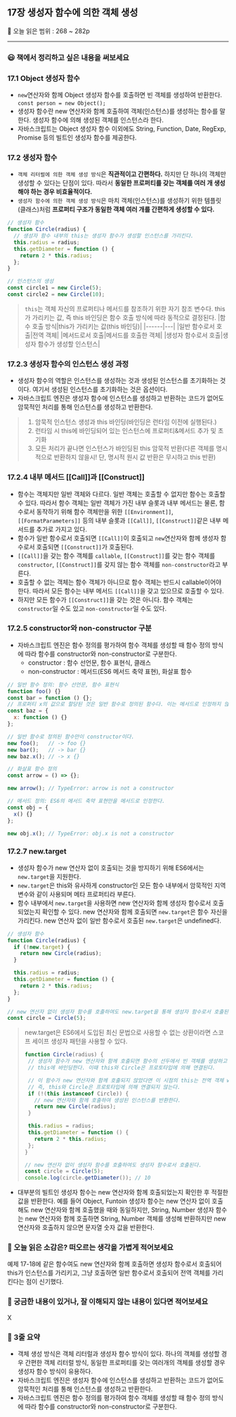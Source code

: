 ## 17장 생성자 함수에 의한 객체 생성

🔖 오늘 읽은 범위 : 268 ~ 282p

---

### 😃 책에서 정리하고 싶은 내용을 써보세요

### 17.1 Object 생성자 함수
- `new`연산자와 함께 Object 생성자 함수를 호출하면 빈 객체를 생성하여 반환한다. `const person = new Object();`
- 생성자 함수란 new 연산자와 함께 호출하여 객체(인스턴스)를 생성하는 함수를 말한다. 생성자 함수에 의해 생성된 객체를 인스턴스라 한다.
- 자바스크립트는 Object 생성자 함수 이외에도 String, Function, Date, RegExp, Promise 등의 빌트인 생성자 함수를 제공한다.

### 17.2 생성자 함수
- `객체 리터럴에 의한 객체 생성 방식`은 __직관적이고 간편하다.__ 하지만 단 하나의 객체만 생성할 수 있다는 단점이 있다. 따라서 __동일한 프로퍼티를 갖는 객체를 여러 개 생성해야 하는 경우 비효율적이다.__
- `생성자 함수에 의한 객체 생성 방식`은 마치 객체(인스턴스)를 생성하기 위한 템플릿(클래스)처럼 __프로퍼티 구조가 동일한 객체 여러 개를 간편하게 생성할 수 있다.__
```js
// 생성자 함수
function Circle(radius) {
  // 생성자 함수 내부의 this는 생성자 함수가 생성할 인스턴스를 가리킨다.
  this.radius = radius;
  this.getDiameter = function () {
    return 2 * this.radius;
  };
}

// 인스턴스의 생성
const circle1 = new Circle(5);  
const circle2 = new Circle(10); 
```

>`this`는 객체 자신의 프로퍼티나 메서드를 참조하기 위한 자기 참조 변수다. this가 가리키는 값, 즉 this 바인딩은 함수 호출 방식에 따라 동적으로 결정된다.
>|함수 호출 방식|this가 가리키는 값(this 바인딩)|
>|------|---|
>|일반 함수로서 호출|전역 객체|
>|메서드로서 호출|메서드를 호출한 객체|
>|생성자 함수로서 호출|생성자 함수가 생성할 인스턴스|

### 17.2.3 생성자 함수의 인스턴스 생성 과정
- 생성자 함수의 역할은 인스턴스를 생성하는 것과 생성된 인스턴스를 초기화하는 것이다. 여기서 생성된 인스턴스를 초기화하는 것은 옵션이다.
- 자바스크립트 엔진은 생성자 함수에 인스턴스를 생성하고 반환하는 코드가 없어도 암묵적인 처리를 통해 인스턴스를 생성하고 반환한다.

> 1. 암묵적 인스턴스 생성과 this 바인딩(바인딩은 런타임 이전에 실행된다.)
> 2. 런타임 시 this에 바인딩되어 있는 인스턴스에 프로퍼티&메서드 추가 및 초기화
> 3. 모든 처리가 끝나면 인스턴스가 바인딩된 this 암묵적 반환(다른 객체를 명시적으로 반환하지 않을시! 단, 명시적 원시 값 반환은 무시하고 this 반환)

### 17.2.4 내부 메서드 [[Call]]과 [[Construct]]
- 함수는 객체지만 일반 객체와 다르다. 일반 객체는 호출할 수 없지만 함수는 호출할 수 있다. 따라서 함수 객체는 일반 객체가 가진 내부 슬롯과 내부 메서드는 물론, 함수로서 동작하기 위해 함수 객체만을 위한 `[[Environment]]`, `[[FormatParameters]]` 등의 내부 슬롯과 `[[Call]]`, `[[Construct]]`같은 내부 메서드를 추가로 가지고 있다.
- 함수가 일반 함수로서 호출되면 `[[Call]]`이 호출되고 `new`연산자와 함께 생성자 함수로서 호출되면 `[[Construct]]`가 호출된다.
- `[[Call]]`을 갖는 함수 객체를 `callable`, `[[Construct]]`를 갖는 함수 객체를 `constructor`, `[[Construct]]`를 갖지 않는 함수 객체를 `non-constructor`라고 부른다.
- 호출할 수 없는 객체는 함수 객체가 아니므로 함수 객체는 반드시 callable이어야 한다. 따라서 모든 함수는 내부 메서드 `[[Call]]`을 갖고 있으므로 호출할 수 있다.
- 하지만 모든 함수가 `[[Construct]]`을 갖는 것은 아니다. 함수 객체는 `constructor`일 수도 있고 `non-constructor`일 수도 있다.

### 17.2.5 constructor와 non-constructor 구분
- 자바스크립트 엔진은 함수 정의를 평가하여 함수 객체를 생성할 때 함수 정의 방식에 따라 함수를 constructor와 non-constructor로 구분한다.
  - constructor : 함수 선언문, 함수 표현식, 클래스
  - non-constructor : 메서드(ES6 메서드 축약 표현), 화살표 함수
```js
// 일반 함수 정의: 함수 선언문, 함수 표현식
function foo() {}
const bar = function () {};
// 프로퍼티 x의 값으로 할당된 것은 일반 함수로 정의된 함수다. 이는 메서드로 인정하지 않는다.
const baz = {
  x: function () {}
};

// 일반 함수로 정의된 함수만이 constructor이다.
new foo();   // -> foo {}
new bar();   // -> bar {}
new baz.x(); // -> x {}

// 화살표 함수 정의
const arrow = () => {};

new arrow(); // TypeError: arrow is not a constructor

// 메서드 정의: ES6의 메서드 축약 표현만을 메서드로 인정한다.
const obj = {
  x() {}
};

new obj.x(); // TypeError: obj.x is not a constructor
```

### 17.2.7 new.target
- 생성자 함수가 new 연산자 없이 호출되는 것을 방지하기 위해 ES6에서는 `new.target`을 지원한다. 
- `new.target`은 this와 유사하게 constructor인 모든 함수 내부에서 암묵적인 지역 변수와 같이 사용되며 메타 프로퍼티라 부른다.
- 함수 내부에서 `new.target`을 사용하면 new 연산자와 함께 생성자 함수로서 호출되었는지 확인할 수 있다. new 연산자와 함께 호출되면 `new.target`은 함수 자신을 가리킨다. new 연산자 없이 일반 함수로서 호출된 `new.target`은 undefined다.
```js
// 생성자 함수
function Circle(radius) {
  if (!new.target) {
    return new Circle(radius);
  }

  this.radius = radius;
  this.getDiameter = function () {
    return 2 * this.radius;
  };
}

// new 연산자 없이 생성자 함수를 호출하여도 new.target을 통해 생성자 함수로서 호출된다.
const circle = Circle(5);
```

> new.target은 ES6에서 도입된 최신 문법으로 사용할 수 없는 상환이라면 스코프 세이프 생성자 패턴을 사용할 수 있다.
>```js
>function Circle(radius) {
>  // 생성자 함수가 new 연산자와 함께 호출되면 함수의 선두에서 빈 객체를 생성하고
>  // this에 바인딩한다. 이때 this와 Circle은 프로토타입에 의해 연결된다.
>
>  // 이 함수가 new 연산자와 함께 호출되지 않았다면 이 시점의 this는 전역 객체 window를 가리킨다.
>  // 즉, this와 Circle은 프로토타입에 의해 연결되지 않는다.
>  if (!(this instanceof Circle)) {
>    // new 연산자와 함께 호출하여 생성된 인스턴스를 반환한다.
>    return new Circle(radius);
>  }
>
>  this.radius = radius;
>  this.getDiameter = function () {
>    return 2 * this.radius;
>  };
>}
>
>// new 연산자 없이 생성자 함수를 호출하여도 생성자 함수로서 호출된다.
>const circle = Circle(5);
>console.log(circle.getDiameter()); // 10
>```

- 대부분의 빌트인 생성자 함수는 new 연산자와 함께 호출되었는지 확인한 후 적절한 값을 반환한다. 예를 들어 Object, Funtoin 생성자 함수는 new 연산자 없이 호출해도 new 연산자와 함께 호출했을 때와 동일하지만, String, Number 생성자 함수는 new 연산자와 함께 호출하면 String, Number 객체를 생성해 반환하지만 new 연산자와 호출하지 않으면 문자열 숫자 값을 반환한다.

### 🤔 오늘 읽은 소감은? 떠오르는 생각을 가볍게 적어보세요
예제 17-18에 같은 함수여도 new 연산자와 함께 호출하면 생성자 함수로서 호출되어 this가 인스턴스를 가리키고, 그냥 호출하면 일반 함수로서 호출되어 전역 객체를 가리킨다는 점이 신기했다. 

### 🔎 궁금한 내용이 있거나, 잘 이해되지 않는 내용이 있다면 적어보세요
X

### 📝 3줄 요약
- 객체 생성 방식은 객체 리터럴과 생성자 함수 방식이 있다. 하나의 객체를 생성할 경우 간편한 객체 리터럴 방식, 동일한 프로퍼티를 갖는 여러개의 객체를 생성할 경우 생성자 함수 방식이 유용하다.
- 자바스크립트 엔진은 생성자 함수에 인스턴스를 생성하고 반환하는 코드가 없어도 암묵적인 처리를 통해 인스턴스를 생성하고 반환한다.
- 자바스크립트 엔진은 함수 정의를 평가하여 함수 객체를 생성할 때 함수 정의 방식에 따라 함수를 constructor와 non-constructor로 구분한다.
